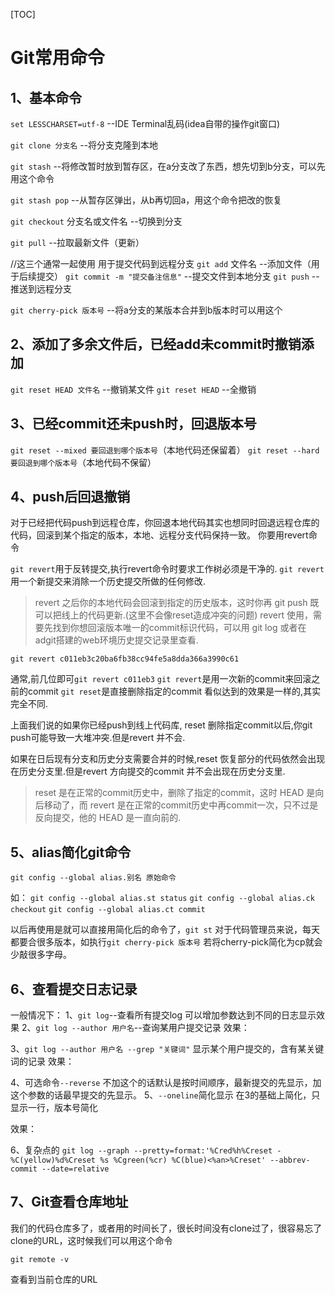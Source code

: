 [TOC]
# Git常用命令
## 1、基本命令
`set LESSCHARSET=utf-8` --IDE Terminal乱码(idea自带的操作git窗口)

`git clone 分支名` --将分支克隆到本地

`git stash` --将修改暂时放到暂存区，在a分支改了东西，想先切到b分支，可以先用这个命令

`git stash pop` --从暂存区弹出，从b再切回a，用这个命令把改的恢复

`git checkout` 分支名或文件名 --切换到分支

`git pull` --拉取最新文件（更新）

//这三个通常一起使用 用于提交代码到远程分支
`git add` 文件名 --添加文件（用于后续提交）
`git commit -m "提交备注信息"` --提交文件到本地分支
`git push` --推送到远程分支

`git cherry-pick 版本号` --将a分支的某版本合并到b版本时可以用这个

## 2、添加了多余文件后，已经add未commit时撤销添加
`git reset HEAD 文件名` --撤销某文件
`git reset HEAD` --全撤销

## 3、已经commit还未push时，回退版本号
`git reset --mixed 要回退到哪个版本号`（本地代码还保留着）
`git reset --hard 要回退到哪个版本号`（本地代码不保留）

## 4、push后回退撤销
对于已经把代码push到远程仓库，你回退本地代码其实也想同时回退远程仓库的代码，回滚到某个指定的版本，本地、远程分支代码保持一致。
你要用revert命令

`git revert`用于反转提交,执行revert命令时要求工作树必须是干净的.
`git revert`用一个新提交来消除一个历史提交所做的任何修改.

>revert 之后你的本地代码会回滚到指定的历史版本，这时你再 git push 既可以把线上的代码更新.(这里不会像reset造成冲突的问题)
>revert 使用，需要先找到你想回滚版本唯一的commit标识代码，可以用 git log 或者在adgit搭建的web环境历史提交记录里查看.

`git revert c011eb3c20ba6fb38cc94fe5a8dda366a3990c61`

通常,前几位即可`git revert c011eb3`
`git revert`是用一次新的commit来回滚之前的commit
`git reset`是直接删除指定的commit
看似达到的效果是一样的,其实完全不同.

上面我们说的如果你已经push到线上代码库, reset 删除指定commit以后,你git push可能导致一大堆冲突.但是revert 并不会.

如果在日后现有分支和历史分支需要合并的时候,reset 恢复部分的代码依然会出现在历史分支里.但是revert 方向提交的commit 并不会出现在历史分支里.

>reset 是在正常的commit历史中，删除了指定的commit，这时 HEAD 是向后移动了，而 revert 是在正常的commit历史中再commit一次，只不过是反向提交，他的 HEAD 是一直向前的.

## 5、alias简化git命令
`git config --global alias.别名 原始命令`

如：
`git config --global alias.st status`
`git config --global alias.ck checkout`
`git config --global alias.ct commit`

以后再使用是就可以直接用简化后的命令了，`git st`
对于代码管理员来说，每天都要合很多版本，如执行`git cherry-pick 版本号`
若将cherry-pick简化为cp就会少敲很多字母。

## 6、查看提交日志记录
一般情况下：
1、`git log`--查看所有提交log
可以增加参数达到不同的日志显示效果
2、`git log --author 用户名`--查询某用户提交记录
效果：

3、`git log --author 用户名 --grep "关键词"` 显示某个用户提交的，含有某关键词的记录
效果：

4、可选命令`--reverse` 不加这个的话默认是按时间顺序，最新提交的先显示，加这个参数的话最早提交的先显示。
5、`--oneline`简化显示 在3的基础上简化，只显示一行，版本号简化

效果：

6、复杂点的
`git log --graph --pretty=format:'%Cred%h%Creset - %C(yellow)%d%Creset %s %Cgreen(%cr) %C(blue)<%an>%Creset' --abbrev-commit --date=relative`

## 7、Git查看仓库地址
我们的代码仓库多了，或者用的时间长了，很长时间没有clone过了，很容易忘了clone的URL，这时候我们可以用这个命令

`git remote -v`

查看到当前仓库的URL